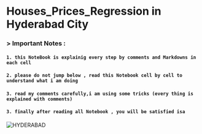 # Houses_Prices_Regression in Hyderabad City


### > Important Notes :
####  `1. this NoteBook is explainig every step by comments and Markdowns in each cell` 
####  `2. please do not jump below , read this Notebook cell by cell to understand what i am doing ` 
####  `3. read my comments carefully,i am using some tricks (every thing is explained with comments)` 
####  `3. finally after reading all Notebook , you will be satisfied isa`


![HYDERABAD](https://user-images.githubusercontent.com/81787449/131382009-28d343cf-0a75-4f55-a53b-506e0154968c.jpg)
